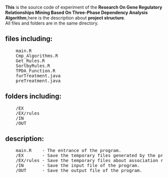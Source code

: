 **This** is the source code of experiment of the **Research On Gene Regulatory Relationships Mining Based On Three-Phase Dependency Analysis Algorithm**,here is the description about **project structure**.<br/>
All files and folders are in the same directory.
## files including:
  <pre>
    main.R
    Cmp_Algorithms.R
    Get_Rules.R
    SortbyRules.R
    TPDA_Function.R
    furTreatment.java
    preTreatment.java</pre>
## folders including:
  <pre>
    /EX
    /EX/rules
    /IN
    /OUT</pre>
## description:
  <pre>
    main.R    - The entrance of the program.
    /EX       - Save the temporary files generated by the program.
    /EX/rules - Save the temporary files about association rules.
    /IN       - Save the input file of the program.
    /OUT      - Save the output file of the program.</pre>
